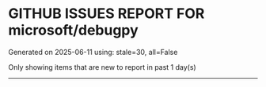 
# GITHUB ISSUES REPORT FOR microsoft/debugpy


Generated on 2025-06-11 using: stale=30, all=False


Only showing items that are new to report in past 1 day(s)


---




















